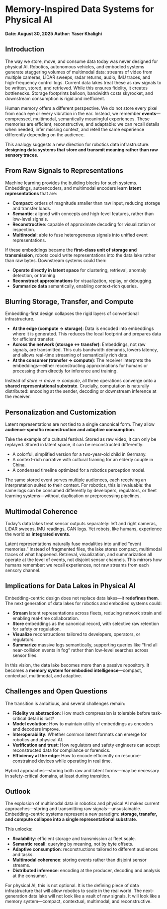 # Memory-Inspired Data Systems for Physical AI

**Date: August 30, 2025**
**Author: Yaser Khalighi**

## Introduction
The way we store, move, and consume data today was never designed for physical AI. Robotics, autonomous vehicles, and embodied systems generate staggering volumes of multimodal data: streams of video from multiple cameras, LiDAR sweeps, radar returns, audio, IMU traces, and high-frequency control logs. Current data lakes treat these as raw signals to be written, stored, and retrieved. While this ensures fidelity, it creates bottlenecks. Storage footprints balloon, bandwidth costs skyrocket, and downstream consumption is rigid and inefficient.  

Human memory offers a different perspective. We do not store every pixel from each eye or every vibration in the ear. Instead, we remember **events**—compressed, multimodal, semantically meaningful experiences. These memories are efficient, reconstructive, and adaptable: we can recall details when needed, infer missing context, and retell the same experience differently depending on the audience.  

This analogy suggests a new direction for robotics data infrastructure: **designing data systems that store and transmit meaning rather than raw sensory traces**.  

## From Raw Signals to Representations
Machine learning provides the building blocks for such systems. Embeddings, autoencoders, and multimodal encoders learn **latent representations** that are:  

- **Compact**: orders of magnitude smaller than raw input, reducing storage and transfer loads.  
- **Semantic**: aligned with concepts and high-level features, rather than low-level signals.  
- **Reconstructive**: capable of approximate decoding for visualization or inspection.  
- **Multimodal**: able to fuse heterogeneous signals into unified event representations.  

If these embeddings became the **first-class unit of storage and transmission**, robots could write representations into the data lake rather than raw bytes. Downstream systems could then:  

- **Operate directly in latent space** for clustering, retrieval, anomaly detection, or training.  
- **Reconstruct approximations** for visualization, replay, or debugging.  
- **Summarize data** semantically, enabling context-rich queries.  

## Blurring Storage, Transfer, and Compute
Embedding-first design collapses the rigid layers of conventional infrastructure.  

- **At the edge (compute → storage)**: Data is encoded into embeddings where it is generated. This reduces the local footprint and prepares data for efficient transfer.  
- **Across the network (storage ↔ transfer)**: Embeddings, not raw signals, are transmitted. This cuts bandwidth demands, lowers latency, and allows real-time streaming of semantically rich data.  
- **At the consumer (transfer → compute)**: The receiver interprets the embeddings—either reconstructing approximations for humans or processing them directly for inference and training.  

Instead of *store → move → compute*, all three operations converge onto a **shared representational substrate**. Crucially, computation is naturally distributed: encoding at the sender, decoding or downstream inference at the receiver.  


## Personalization and Customization
Latent representations are not tied to a single canonical form. They allow **audience-specific reconstruction and adaptive consumption**.  

Take the example of a cultural festival. Stored as raw video, it can only be replayed. Stored in latent space, it can be reconstructed differently:  
- A colorful, simplified version for a two-year-old child in Germany.  
- A context-rich narrative with cultural framing for an elderly couple in China.  
- A condensed timeline optimized for a robotics perception model.  

The same stored event serves multiple audiences, each receiving an interpretation suited to their context. For robotics, this is invaluable: the same logs can be consumed differently by developers, regulators, or fleet learning systems—without duplication or preprocessing pipelines.  

## Multimodal Coherence
Today’s data lakes treat sensor outputs separately: left and right cameras, LiDAR sweeps, IMU readings, CAN logs. Yet robots, like humans, experience the world as **integrated events**.  

Latent representations naturally fuse modalities into unified “event memories.” Instead of fragmented files, the lake stores compact, multimodal traces of what happened. Retrieval, visualization, and summarization all operate at the level of events, not disjoint sensor channels. This mirrors how humans remember: we recall experiences, not raw streams from each sensory channel.  

## Implications for Data Lakes in Physical AI
Embedding-centric design does not replace data lakes—it **redefines them**. The next generation of data lakes for robotics and embodied systems could:  

- **Stream** latent representations across fleets, reducing network strain and enabling real-time collaboration.  
- **Store** embeddings as the canonical record, with selective raw retention for safety or regulation.  
- **Visualize** reconstructions tailored to developers, operators, or regulators.  
- **Summarize** massive logs semantically, supporting queries like “find all near-collision events in fog” rather than low-level searches across sensor files.  

In this vision, the data lake becomes more than a passive repository. It becomes a **memory system for embodied intelligence**—compact, contextual, multimodal, and adaptive.  

## Challenges and Open Questions
The transition is ambitious, and several challenges remain:  

- **Fidelity vs abstraction**: How much compression is tolerable before task-critical detail is lost?  
- **Model evolution**: How to maintain utility of embeddings as encoders and decoders improve.  
- **Interoperability**: Whether common latent formats can emerge for robotics and physical AI.  
- **Verification and trust**: How regulators and safety engineers can accept reconstructed data for compliance or forensics.  
- **Efficiency at the edge**: How to encode efficiently on resource-constrained devices while operating in real time.  

Hybrid approaches—storing both raw and latent forms—may be necessary in safety-critical domains, at least during transition.  

## Outlook
The explosion of multimodal data in robotics and physical AI makes current approaches—storing and transmitting raw signals—unsustainable. Embedding-centric systems represent a new paradigm: **storage, transfer, and compute collapse into a single representational substrate**.  

This unlocks:  
- **Scalability**: efficient storage and transmission at fleet scale.  
- **Semantic recall**: querying by meaning, not by byte offsets.  
- **Adaptive consumption**: reconstructions tailored to different audiences and tasks.  
- **Multimodal coherence**: storing events rather than disjoint sensor streams.  
- **Distributed inference**: encoding at the producer, decoding and analysis at the consumer.  

For physical AI, this is not optional. It is the defining piece of data infrastructure that will allow robotics to scale in the real world. The next-generation data lake will not look like a vault of raw signals. It will look like a memory system—compact, contextual, multimodal, and reconstructive.  

